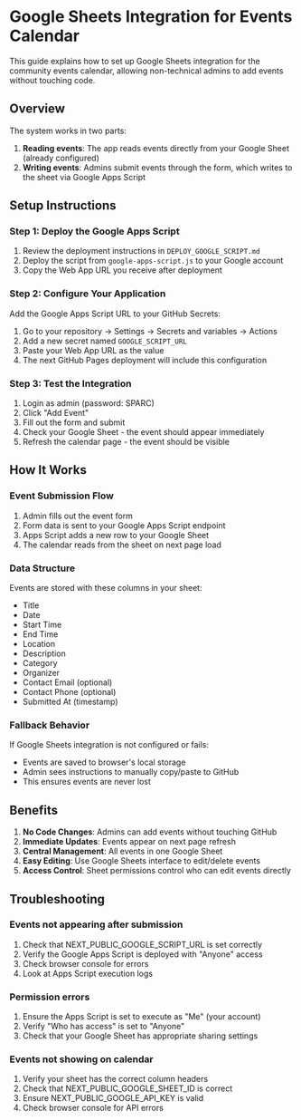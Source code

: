 # Google Sheets Integration for Events Calendar

This guide explains how to set up Google Sheets integration for the community events calendar, allowing non-technical admins to add events without touching code.

## Overview

The system works in two parts:
1. **Reading events**: The app reads events directly from your Google Sheet (already configured)
2. **Writing events**: Admins submit events through the form, which writes to the sheet via Google Apps Script

## Setup Instructions

### Step 1: Deploy the Google Apps Script

1. Review the deployment instructions in `DEPLOY_GOOGLE_SCRIPT.md`
2. Deploy the script from `google-apps-script.js` to your Google account
3. Copy the Web App URL you receive after deployment

### Step 2: Configure Your Application

Add the Google Apps Script URL to your GitHub Secrets:

1. Go to your repository → Settings → Secrets and variables → Actions
2. Add a new secret named `GOOGLE_SCRIPT_URL`
3. Paste your Web App URL as the value
4. The next GitHub Pages deployment will include this configuration

### Step 3: Test the Integration

1. Login as admin (password: SPARC)
2. Click "Add Event"
3. Fill out the form and submit
4. Check your Google Sheet - the event should appear immediately
5. Refresh the calendar page - the event should be visible

## How It Works

### Event Submission Flow
1. Admin fills out the event form
2. Form data is sent to your Google Apps Script endpoint
3. Apps Script adds a new row to your Google Sheet
4. The calendar reads from the sheet on next page load

### Data Structure
Events are stored with these columns in your sheet:
- Title
- Date
- Start Time
- End Time
- Location
- Description
- Category
- Organizer
- Contact Email (optional)
- Contact Phone (optional)
- Submitted At (timestamp)

### Fallback Behavior
If Google Sheets integration is not configured or fails:
- Events are saved to browser's local storage
- Admin sees instructions to manually copy/paste to GitHub
- This ensures events are never lost

## Benefits

1. **No Code Changes**: Admins can add events without touching GitHub
2. **Immediate Updates**: Events appear on next page refresh
3. **Central Management**: All events in one Google Sheet
4. **Easy Editing**: Use Google Sheets interface to edit/delete events
5. **Access Control**: Sheet permissions control who can edit events directly

## Troubleshooting

### Events not appearing after submission
1. Check that NEXT_PUBLIC_GOOGLE_SCRIPT_URL is set correctly
2. Verify the Google Apps Script is deployed with "Anyone" access
3. Check browser console for errors
4. Look at Apps Script execution logs

### Permission errors
1. Ensure the Apps Script is set to execute as "Me" (your account)
2. Verify "Who has access" is set to "Anyone"
3. Check that your Google Sheet has appropriate sharing settings

### Events not showing on calendar
1. Verify your sheet has the correct column headers
2. Check that NEXT_PUBLIC_GOOGLE_SHEET_ID is correct
3. Ensure NEXT_PUBLIC_GOOGLE_API_KEY is valid
4. Check browser console for API errors